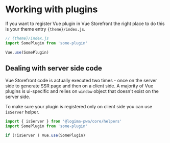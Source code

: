 # Working with plugins

If you want to register Vue plugin in Vue Storefront the right place to do this is your theme entry `{theme}/index.js`.

````js
// {theme}/index.js
import SomePlugin from 'some-plugin'

Vue.use(SomePlugin)
````

## Dealing with server side code

Vue Storefront code is actually executed two times - once on the server side to generate SSR page and then on a client side. A majority of Vue plugins is ui-specific and relies on `window` object that doesn't exist on the server side.

To make sure your plugin is registered only on client side you can use `isServer` helper.

````js
import { isServer } from '@logima-pwa/core/helpers'
import SomePlugin from 'some-plugin'

if (!isServer ) Vue.use(SomePlugin)
````
